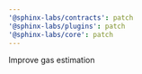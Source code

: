 ```yaml
---
'@sphinx-labs/contracts': patch
'@sphinx-labs/plugins': patch
'@sphinx-labs/core': patch
---
```


Improve gas estimation
